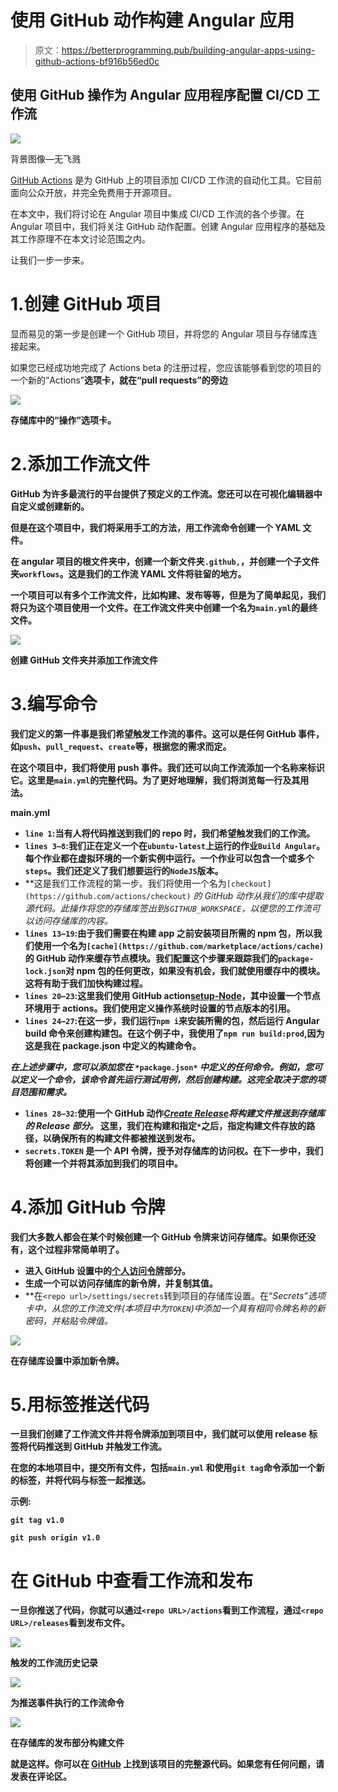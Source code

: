 # 使用 GitHub 动作构建 Angular 应用

> 原文：<https://betterprogramming.pub/building-angular-apps-using-github-actions-bf916b56ed0c>

## 使用 GitHub 操作为 Angular 应用程序配置 CI/CD 工作流

![](img/08b41e1a75d3cd5afd786ba6f04c97ec.png)

背景图像—无飞溅

[GitHub Actions](https://github.com/features/actions) 是为 GitHub 上的项目添加 CI/CD 工作流的自动化工具。它目前面向公众开放，并完全免费用于开源项目。

在本文中，我们将讨论在 Angular 项目中集成 CI/CD 工作流的各个步骤。在 Angular 项目中，我们将关注 GitHub 动作配置。创建 Angular 应用程序的基础及其工作原理不在本文讨论范围之内。

让我们一步一步来。

# 1.创建 GitHub 项目

显而易见的第一步是创建一个 GitHub 项目，并将您的 Angular 项目与存储库连接起来。

如果您已经成功地完成了 Actions beta 的注册过程，您应该能够看到您的项目的一个新的“Actions”**选项卡，就在“pull requests”的旁边**

**![](img/9dec10196fee31e199cc4afc01a1a55d.png)**

**存储库中的“操作”选项卡。**

# **2.添加工作流文件**

**GitHub 为许多最流行的平台提供了预定义的工作流。您还可以在可视化编辑器中自定义或创建新的。**

**但是在这个项目中，我们将采用手工的方法，用工作流命令创建一个 YAML 文件。**

**在 angular 项目的根文件夹中，创建一个新文件夹`.github,`，并创建一个子文件夹`workflows`。这是我们的工作流 YAML 文件将驻留的地方。**

**一个项目可以有多个工作流文件，比如构建、发布等等，但是为了简单起见，我们将只为这个项目使用一个文件。在工作流文件夹中创建一个名为`main.yml`的最终文件。**

**![](img/d370353d2dab2d428d6f63a2624a83a4.png)**

**创建 GitHub 文件夹并添加工作流文件**

# **3.编写命令**

**我们定义的第一件事是我们希望触发工作流的事件。这可以是任何 GitHub 事件，如`push`、`pull_request`、`create`等，根据您的需求而定。**

**在这个项目中，我们将使用 push 事件。我们还可以向工作流添加一个名称来标识它。这里是`main.yml`的完整代码。为了更好地理解，我们将浏览每一行及其用法。**

**main.yml**

*   **`line 1`:当有人将代码推送到我们的 repo 时，我们希望触发我们的工作流。**
*   **`lines 3–8`:我们正在定义一个在`ubuntu-latest`上运行的作业`Build Angular`。每个作业都在虚拟环境的一个新实例中运行。一个作业可以包含一个或多个`steps`。我们还定义了我们想要运行的`NodeJS`版本。**
*   **这是我们工作流程的第一步。我们将使用一个名为`[checkout](https://github.com/actions/checkout)` *的 GitHub 动作从我们的库中提取源代码。*此操作将您的存储库签出到`$GITHUB_WORKSPACE`，以便您的工作流可以访问存储库的内容。**
*   **`lines 13–19`:由于我们需要在构建 app 之前安装项目所需的 npm 包，所以我们使用一个名为`[cache](https://github.com/marketplace/actions/cache)`的 GitHub 动作来缓存节点模块。我们配置这个步骤来跟踪我们的`package-lock.json`对 npm 包的任何更改，如果没有机会，我们就使用缓存中的模块。这将有助于我们加快构建过程。**
*   **`lines 20–23`:这里我们使用 GitHub action[setup-Node](https://github.com/marketplace/actions/setup-node-js-for-use-with-actions)，其中设置一个节点环境用于 actions。我们使用定义操作系统时设置的节点版本的引用。**
*   **`lines 24–27`:在这一步，我们运行`npm i`来安装所需的包，然后运行 Angular build 命令来创建构建包。在这个例子中，我使用了`npm run build:prod`,因为这是我在 package.json 中定义的构建命令。**

***在上述步骤中，您可以添加您在* `*package.json*` *中定义的任何命令。例如，您可以定义一个命令，该命令首先运行测试用例，然后创建构建。这完全取决于您的项目范围和需求。***

*   **`lines 28–32`:使用一个 GitHub 动作[*Create Release*](https://github.com/marketplace/actions/create-release)*将构建文件推送到存储库的 Release 部分。* 这里，我们在构建和指定`*`之后，指定构建文件存放的路径，以确保所有的构建文件都被推送到发布。**
*   **`secrets.TOKEN` 是一个 API 令牌，授予对存储库的访问权。在下一步中，我们将创建一个并将其添加到我们的项目中。**

# **4.添加 GitHub 令牌**

**我们大多数人都会在某个时候创建一个 GitHub 令牌来访问存储库。如果你还没有，这个过程非常简单明了。**

*   **进入 GitHub 设置中的[个人访问令牌](https://github.com/settings/tokens)部分。**
*   **生成一个可以访问存储库的新令牌，并复制其值。**
*   **在`<repo url>/settings/secrets`转到项目的存储库设置。在“*Secrets”*选项卡中，从您的工作流文件(本项目中为`TOKEN`)中添加一个具有相同令牌名称的新密码，并粘贴令牌值。**

**![](img/d2b5032498de900dce7552f341992b5c.png)**

**在存储库设置中添加新令牌。**

# **5.用标签推送代码**

**一旦我们创建了工作流文件并将令牌添加到项目中，我们就可以使用 release 标签将代码推送到 GitHub 并触发工作流。**

**在您的本地项目中，提交所有文件，包括`main.yml` 和使用`git tag`命令添加一个新的标签，并将代码与标签一起推送。**

**示例:**

**`git tag v1.0`**

**`git push origin v1.0`**

# **在 GitHub 中查看工作流和发布**

**一旦你推送了代码，你就可以通过`<repo URL>/actions`看到工作流程，通过`<repo URL>/releases`看到发布文件。**

**![](img/99654f3afacad38cd7ca6090a8401a45.png)**

**触发的工作流历史记录**

**![](img/1bf936ba6f0662eb99b932d4a3edb23a.png)**

**为推送事件执行的工作流命令**

**![](img/cff912fb3c1b03ac8a2117148eb7b080.png)**

**在存储库的发布部分构建文件**

**就是这样。你可以在 [GitHub](https://github.com/nabilnalakath/angular-github-actions/) **上找到该项目的完整源代码。**如果您有任何问题，请发表在评论区**。****